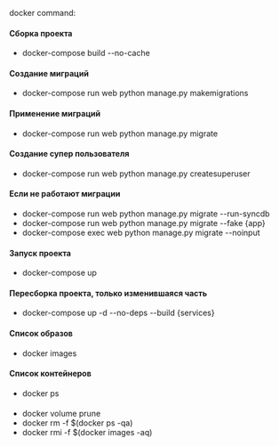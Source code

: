 docker command:
#### Сборка проекта
- docker-compose build --no-cache
#### Создание миграций
- docker-compose run web python manage.py makemigrations
#### Применение миграций
- docker-compose run web python manage.py migrate
#### Создание супер пользователя
- docker-compose run web python manage.py createsuperuser
#### Если не работают миграции
- docker-compose run web python manage.py migrate --run-syncdb
- docker-compose run web python manage.py migrate --fake {app}
- docker-compose exec web python manage.py migrate --noinput




#### Запуск проекта
- docker-compose up

#### Пересборка проекта, только изменившаяся часть
- docker-compose up -d --no-deps --build {services}

#### Список образов
- docker images
#### Список контейнеров
- docker ps


####
- docker volume prune
- docker rm -f $(docker ps -qa)
- docker rmi -f $(docker images -aq)
